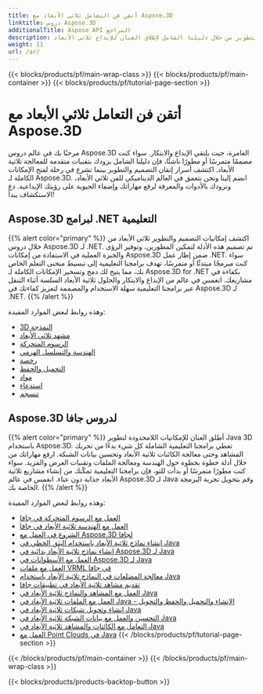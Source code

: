 ```yaml
---
title: أتقن فن التعامل ثلاثي الأبعاد مع Aspose.3D
linktitle: دروس Aspose.3D
additionalTitle: Aspose API المراجع
description: اكتشف أسرار الإتقان ثلاثي الأبعاد باستخدام التقنيات المتقدمة. ارفع مهاراتك في التصميم والتطوير من خلال دليلنا الشامل لإطلاق العنان للإبداع ثلاثي الأبعاد.
weight: 11
url: /ar/
---
```


{{< blocks/products/pf/main-wrap-class >}}
{{< blocks/products/pf/main-container >}}
{{< blocks/products/pf/tutorial-page-section >}}

# أتقن فن التعامل ثلاثي الأبعاد مع Aspose.3D


مرحبًا بك في عالم دروس Aspose.3D الغامرة، حيث يلتقي الإبداع والابتكار. سواء كنت مصممًا متمرسًا أو مطورًا ناشئًا، فإن دليلنا الشامل يزودك بتقنيات متقدمة للمعالجة ثلاثية الأبعاد. اكتشف أسرار إتقان التصميم والتطوير بينما تشرع في رحلة لفتح الإمكانات الكاملة لـ Aspose.3D. انضم إلينا ونحن نتعمق في العالم الديناميكي للفن ثلاثي الأبعاد، ونزودك بالأدوات والمعرفة لرفع مهاراتك وإضفاء الحيوية على رؤيتك الإبداعية. دع الاستكشاف يبدأ!

## Aspose.3D لبرامج .NET التعليمية
{{% alert color="primary" %}}
اكتشف إمكانيات التصميم والتطوير ثلاثي الأبعاد من خلال دروس Aspose.3D لـ .NET. تم تصميم هذه الأدلة لتمكين المطورين، وتوفير الرؤى والخبرة العملية في الاستفادة من إمكانات Aspose.3D ضمن إطار عمل .NET. سواء كنت مبرمجًا مبتدئًا أو متمرسًا، تهدف برامجنا التعليمية إلى تبسيط منحنى التعلم الخاص بك، مما يتيح لك دمج وتسخير الإمكانات الكاملة لـ Aspose.3D for .NET بكفاءة في مشاريعك. انغمس في عالم من الإبداع والابتكار والحلول ثلاثية الأبعاد السلسة أثناء التنقل عبر برامجنا التعليمية سهلة الاستخدام والمصممة لتعزيز كفاءتك في Aspose.3D لـ .NET.
{{% /alert %}}

وهذه روابط لبعض الموارد المفيدة:
 
- [3D النمذجة](./net/3d-modeling/)
- [مشهد ثلاثي الأبعاد](./net/3d-scene/)
- [الرسوم المتحركة](./net/animation/)
- [الهندسة والتسلسل الهرمي](./net/geometry-and-hierarchy/)
- [رخصة](./net/license/)
- [التحميل والحفظ](./net/loading-and-saving/)
- [مواد](./net/materials/)
- [استدعاء](./net/rendering/)
- [تنسجم](./net/meshes/)

## Aspose.3D لدروس جافا
{{% alert color="primary" %}}
أطلق العنان للإمكانيات اللامحدودة لتطوير Java 3D باستخدام Aspose.3D. تغطي برامجنا التعليمية الشاملة كل شيء بدءًا من تحريك المشاهد وحتى معالجة الكائنات ثلاثية الأبعاد وتحسين بيانات الشبكة. ارفع مهاراتك من خلال أدلة خطوة بخطوة حول الهندسة ومعالجة الملفات وتقنيات العرض والمزيد. سواء كنت مطورًا متمرسًا أو بدأت للتو، فإن برامجنا التعليمية تمكّنك من إنشاء مشاريع ثلاثية الأبعاد جذابة دون عناء. انغمس في عالم Aspose.3D لـ Java وقم بتحويل تجربة البرمجة الخاصة بك.
{{% /alert %}}

وهذه روابط لبعض الموارد المفيدة:

- [العمل مع الرسوم المتحركة في جافا](./java/animations/)
- [العمل مع الهندسة ثلاثية الأبعاد في جافا](./java/geometry/)
- [الشروع في العمل مع Aspose.3D لجافا](./java/licensing/)
- [إنشاء نماذج ثلاثية الأبعاد باستخدام البثق الخطي في Java](./java/linear-extrusion/)
- [إنشاء نماذج ثلاثية الأبعاد بدائية في Aspose.3D لـ Java](./java/primitive-3d-models/)
- [العمل مع الأسطوانات في Aspose.3D لـ Java](./java/cylinders/)
- [العمل مع ملفات VRML في جافا](./java/vrml-files/)
- [معالجة المضلعات في النماذج ثلاثية الأبعاد باستخدام Java](./java/polygon/)
- [تقديم مشاهد ثلاثية الأبعاد في تطبيقات جافا](./java/rendering-3d-scenes/)
- [العمل مع المشاهد والنماذج ثلاثية الأبعاد في Java](./java/3d-scenes-and-models/)
- [العمل مع الملفات ثلاثية الأبعاد في Java - الإنشاء والتحميل والحفظ والتحويل](./java/load-and-save/)
- [إنشاء وتحويل شبكات ثلاثية الأبعاد في Java](./java/transforming-3d-meshes/)
- [التحسين والعمل مع بيانات الشبكة ثلاثية الأبعاد في Java](./java/3d-mesh-data/)
- [التعامل مع الكائنات والمشاهد ثلاثية الأبعاد في Java](./java/3d-objects-and-scenes/)
- [العمل مع Point Clouds في Java](./java/point-clouds/)
{{< /blocks/products/pf/tutorial-page-section >}}

{{< /blocks/products/pf/main-container >}}
{{< /blocks/products/pf/main-wrap-class >}}

{{< blocks/products/products-backtop-button >}}
